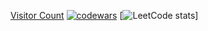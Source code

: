 [Visitor Count](https://profile-counter.glitch.me/{vadimsteshkin}/count.svg)
[![codewars](https://www.codewars.com/users/username/badges/small)](https://www.codewars.com/users/vadimsteshkin) 
[![LeetCode stats](https://leetcode-stats-six.vercel.app/api?username=vadimsteshkin&theme=dark)]
